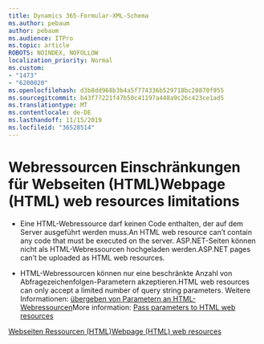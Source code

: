 ```yaml
---
title: Dynamics 365-Formular-XML-Schema
ms.author: pebaum
author: pebaum
ms.audience: ITPro
ms.topic: article
ROBOTS: NOINDEX, NOFOLLOW
localization_priority: Normal
ms.custom:
- "1473"
- "6200020"
ms.openlocfilehash: d3b8dd968b3b4a5f774336b529718bc20870f955
ms.sourcegitcommit: b43f77221f47b50c41197a448a9c26c423ce1ad5
ms.translationtype: MT
ms.contentlocale: de-DE
ms.lasthandoff: 11/15/2019
ms.locfileid: "36528514"
---
```

# <a name="webpage-html-web-resources-limitations"></a><span data-ttu-id="2ff3d-102">Webressourcen Einschränkungen für Webseiten (HTML)</span><span class="sxs-lookup"><span data-stu-id="2ff3d-102">Webpage (HTML) web resources limitations</span></span>

* <span data-ttu-id="2ff3d-103">Eine HTML-Webressource darf keinen Code enthalten, der auf dem Server ausgeführt werden muss.</span><span class="sxs-lookup"><span data-stu-id="2ff3d-103">An HTML web resource can’t contain any code that must be executed on the server.</span></span> <span data-ttu-id="2ff3d-104">ASP.NET-Seiten können nicht als HTML-Webressourcen hochgeladen werden.</span><span class="sxs-lookup"><span data-stu-id="2ff3d-104">ASP.NET pages can’t be uploaded as HTML web resources.</span></span>

* <span data-ttu-id="2ff3d-105">HTML-Webressourcen können nur eine beschränkte Anzahl von Abfragezeichenfolgen-Parametern akzeptieren.</span><span class="sxs-lookup"><span data-stu-id="2ff3d-105">HTML web resources can only accept a limited number of query string parameters.</span></span> <span data-ttu-id="2ff3d-106">Weitere Informationen: [übergeben von Parametern an HTML-Webressourcen](https://docs.microsoft.com/dynamics365/customer-engagement/developer/webpage-html-web-resources#BKMK_PassingParametersToWebResources)</span><span class="sxs-lookup"><span data-stu-id="2ff3d-106">More information: [Pass parameters to HTML web resources](https://docs.microsoft.com/dynamics365/customer-engagement/developer/webpage-html-web-resources#BKMK_PassingParametersToWebResources)</span></span>

[<span data-ttu-id="2ff3d-107">Webseiten Ressourcen (HTML)</span><span class="sxs-lookup"><span data-stu-id="2ff3d-107">Webpage (HTML) web resources</span></span>](https://docs.microsoft.com/dynamics365/customer-engagement/developer/webpage-html-web-resources)
